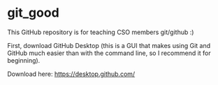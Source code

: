 # git_good
This GitHub repository is for teaching CSO members git/github :)


First, download GitHub Desktop (this is a GUI that makes using Git and GitHub much easier than with the command line, so I recommend it for beginning).

Download here: https://desktop.github.com/
